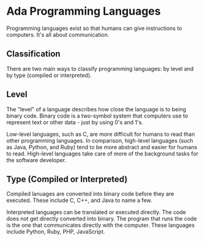 # Ada Programming Languages

Programming languages exist so that humans can give instructions to computers. It's all about communication. 

## Classification

There are two main ways to classify programming languages: by level and by type (compiled or interpreted).

## Level
The "level" of a language describes how close the language is to being binary code. Binary code is a two-symbol system that computers use to represent text or other data - just by using 0's and 1's. 

Low-level languages, such as C, are more difficult for humans to read than other programming languages. In comparison, high-level languages (such as Java, Python, and Ruby) tend to be more abstract and easier for humans to read. High-level languages take care of more of the background tasks for the software developer. 

## Type (Compiled or Interpreted)
Compiled lanuages are converted into binary code before they are executed. These include C, C++, and Java to name a few.

Interpreted languages can be translated or executed directly. The code does not get directly converted into binary. The program that runs the code is the one that communicates directly with the computer. These languages include Python, Ruby, PHP, JavaScript.